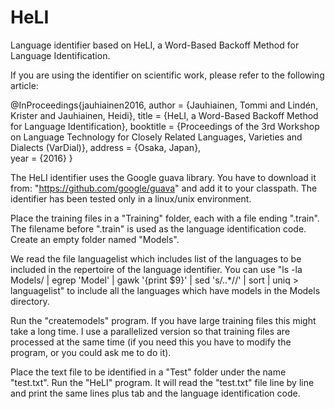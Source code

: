 # HeLI
Language identifier based on HeLI, a Word-Based Backoff Method for Language Identification.

If you are using the identifier on scientific work, please refer to the following article:

@InProceedings{jauhiainen2016,
  author    = {Jauhiainen, Tommi and Lindén, Krister and Jauhiainen, Heidi},
  title     = {HeLI, a Word-Based Backoff Method for Language Identification},
  booktitle = {Proceedings of the 3rd Workshop on Language Technology for Closely Related Languages, Varieties and Dialects (VarDial)},
  address   = {Osaka, Japan},  
  year      = {2016}
}

The HeLI identifier uses the Google guava library. You have to download it from: "https://github.com/google/guava" and add it to your classpath. The identifier has been tested only in a linux/unix environment.

Place the training files in a "Training" folder, each with a file ending ".train". The filename before ".train" is used as the language identification code. Create an empty folder named "Models".

We read the file languagelist which includes list of the languages to be included in the repertoire of the language identifier. You can use "ls -la Models/ | egrep 'Model' | gawk '{print $9}' | sed 's/\..*//' | sort | uniq > languagelist" to include all the languages which have models in the Models directory.

Run the "createmodels" program. If you have large training files this might take a long time. I use a parallelized version so that training files are processed at the same time (if you need this you have to modify the program, or you could ask me to do it).

Place the text file to be identified in a "Test" folder under the name "test.txt". Run the "HeLI" program. It will read the "test.txt" file line by line and print the same lines plus tab and the language identification code.
